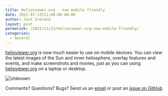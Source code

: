 ```yaml
---
title: Helioviewer.org - now mobile friendly
date: 2022-07-13T21:00:00-00:00
author: Jack Ireland
layout: post
permalink: /2022/11/23/helioviewer.org-now-mobile-friendly/
categories:
  - General
---
```


[helioviewer.org](https://www.helioviewer.org) is now much easier to use on mobile devices. You can view the latest images of the Sun and inner heliosphere, overlay features and events, and make screenshots and movies, just as you can using [helioviewer.org](https://www.helioviewer.org) on a laptop or desktop.

![Unknown](https://user-images.githubusercontent.com/983575/203576629-85a6b077-5fad-4287-a960-7aad7157c635.jpeg)

Comments? Questions? Bugs? Send us an [email](mailto:helioviewerdevelopment@nasa.onmicrosoft.com) or post an [issue on GitHub](https://github.com/Helioviewer-Project/helioviewer.org/issues)

